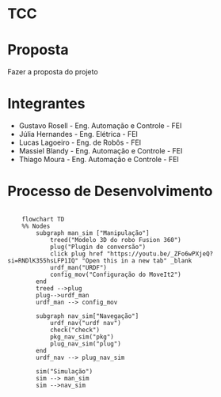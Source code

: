 # TCC

# Proposta
Fazer a proposta do projeto

# Integrantes
- Gustavo Rosell  	- Eng. Automação e Controle 	- FEI
- Júlia Hernandes   - Eng. Elétrica               - FEI
- Lucas Lagoeiro  	- Eng. de Robôs			          - FEI
- Massiel Blandy	  - Eng. Automação e Controle   - FEI
- Thiago Moura  	  - Eng. Automação e Controle 	- FEI


# Processo de Desenvolvimento
```mermaid

    flowchart TD
    %% Nodes
        subgraph man_sim ["Manipulação"]
            treed("Modelo 3D do robo Fusion 360")
            plug("Plugin de conversão")
            click plug href "https://youtu.be/_ZFo6wPXjeQ?si=RNDlK355hsLFP1IQ" "Open this in a new tab" _blank
            urdf_man("URDF")
            config_mov("Configuração do MoveIt2")
        end
        treed -->plug
        plug-->urdf_man
        urdf_man --> config_mov

        subgraph nav_sim["Navegação"]
            urdf_nav("urdf nav")
            check("check")
            pkg_nav_sim("pkg")
            plug_nav_sim("plug")
        end
        urdf_nav --> plug_nav_sim

        sim("Simulação")
        sim --> man_sim
        sim -->nav_sim



```
